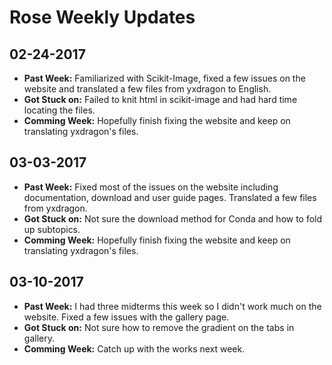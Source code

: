 # Rose Weekly Updates

## 02-24-2017

- **Past Week:** Familiarized with Scikit-Image, fixed a few issues on the website and translated a few files from yxdragon to English.
- **Got Stuck on:** Failed to knit html in scikit-image and had hard time locating the files.
- **Comming Week:** Hopefully finish fixing the website and keep on translating yxdragon's files.

## 03-03-2017

- **Past Week:** Fixed most of the issues on the website including documentation, download and user guide pages. Translated a few files from yxdragon.
- **Got Stuck on:** Not sure the download method for Conda and how to fold up subtopics.
- **Comming Week:** Hopefully finish fixing the website and keep on translating yxdragon's files.

## 03-10-2017

- **Past Week:** I had three midterms this week so I didn't work much on the website. Fixed a few issues with the gallery page.
- **Got Stuck on:** Not sure how to remove the gradient on the tabs in gallery.
- **Comming Week:** Catch up with the works next week.
